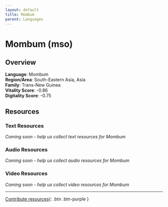```yaml
---
layout: default
title: Mombum
parent: Languages
---
```


# Mombum (mso)

## Overview

**Language**: Mombum  
**Region/Area**: South-Eastern Asia, Asia  
**Family**: Trans-New Guinea  
**Vitality Score**: -0.86  
**Digitality Score**: -0.75  

## Resources

### Text Resources
*Coming soon - help us collect text resources for Mombum*

### Audio Resources
*Coming soon - help us collect audio resources for Mombum*

### Video Resources
*Coming soon - help us collect video resources for Mombum*

---

[Contribute resources](https://fairtrain.github.io/){: .btn .btn-purple }
